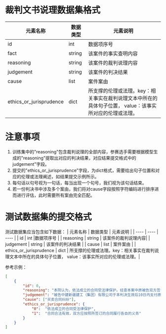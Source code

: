 # 裁判文书说理数据集格式
|  元素名称  | 数据类型 | 元素说明  |
|  ----  | ---- | ---- |
| id | int |数据项序号 |
| fact | string | 该案件的事实查明内容 |
| reasoning | string | 该案件的裁判说理内容| 
| judgement | string | 该案件的判决结果 |
| cause | list | 案件案由 |
| ethics_or_jurisprudence | dict | 所支撑的伦理或法理。key：相关事实在裁判说理文本中所在的具体句子位置， value：该事实所对应的伦理或法理。|

# 注意事项
1. 训练集中的"reasoning"包含裁判说理的全部内容，参赛选手需要根据模型生成的"reasoning"提取出对应的判决结果，对应结果提交格式中的judgement"字段。
2. 提交的"ethics_or_jurisprudence"字段，为dict格式，需要给出句子位置和对应的伦理或法理阐述，如结果提交示例所示。
3. 每句话以句号视为一句话，每当出现一个句号，我们视为该句话结束。
4. 若一份判决书中涉及多个案由，我们将对cause字段按照字符编码进行排序进而进行评估，此时需要所有案由完全匹配。

# 测试数据集的提交格式

测试数据集应当包含如下数据：
|  元素名称  | 数据类型 | 元素说明  |
|  ----  | ---- | ---- |
| id | int |数据项序号 |
| reasoning | string | 该案件的裁判说理内容| 
| judgement | string | 该案件的判决结果 |
| cause | list | 案件案由 |
| ethics_or_jurisprudence | dict | 所支撑的伦理或法理。key：相关事实在裁判说理文本中所在的具体句子位置， value：该事实所对应的伦理或法理。|

参考示例：

```json
[
    {
        "id": 0,
        "reasoning": "本院认为，依法成立的合同受法律保护。经查本案中原被告双方签订的《物资采购与供应合同》系双方真实意思表示，且不违反法律法规强制性规定，合法有效，双方均应依约履行各自的义务。经查，原告已按照合同约定履行供货义务，经双方结算当庭确认总供货金额为2075430.59元，被告已经付款1341000元，剩余的其中39293.54元原告当庭陈述不再主张，故对于原告要求被告支付货款695137.05元的主张，事实清楚，证据充分，本院予以支持。综上，依据《中华人民共和国民法典》第四百六十五条、第五百零二条、第五百零九条、第五百七十九条之规定，判决如下：被告中建新疆建工（集团）有限公司于本判决生效后10日内支付原告青岛三金机电有限公司货款695137.05元。如果未按本判决指定的期间履行给付金钱的义务，应当按照《中华人民共和国民事诉讼法》第二百六十条之规定，加倍支付迟延履行期间的债务利息。案件受理费减半收取5376元，由被告负担，被告在履行上述付款义务时将应承担的案件受理费一并给付原告。",
        "judgement": "被告中建新疆建工（集团）有限公司于本判决生效后10日内支付原告青岛三金机电有限公司货款695137.05元。如果未按本判决指定的期间履行给付金钱的义务，应当按照《中华人民共和国民事诉讼法》第二百六十条之规定，加倍支付迟延履行期间的债务利息。案件受理费减半收取5376元，由被告负担，被告在履行上述付款义务时将应承担的案件受理费一并给付原告" ,
        "cause": ["买卖合同纠纷"],
        "ethics_or_jurisprudence": { 
            "0":  "依法成立的合同受法律保护",
            "1":  "合同合法有效，双方应按照所签订的合同履行各自的义务"
        }
    }
] 
```
